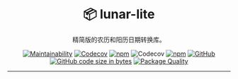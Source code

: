 <div align="center">

# 📦 lunar-lite

精简版的农历和阳历日期转换库。

</div>

<div align="center">

[![Maintainability](https://api.codeclimate.com/v1/badges/2d004ea6ae3b990b5a41/maintainability)](https://codeclimate.com/github/SylarLong/lunar-lite/maintainability)
[![Codecov](https://github.com/SylarLong/iztro-hook/actions/workflows/Codecov.yml/badge.svg)](https://github.com/SylarLong/lunar-lite/actions/workflows/Codecov.yml)
[![npm](https://img.shields.io/npm/v/lunar-lite?logo=npm&logoColor=%23CB3837)](https://www.npmjs.com/package/lunar-lite) 
![Codecov](https://img.shields.io/codecov/c/github/SylarLong/lunar-lite?logo=codecov&logoColor=%23F01F7A) 
[![npm](https://img.shields.io/npm/dw/lunar-lite?logo=npm&logoColor=%23CB3837)](https://www.npmjs.com/package/lunar-lite) 
[![GitHub](https://img.shields.io/github/license/sylarlong/lunar-lite)](https://www.npmjs.com/package/lunar-lite) 
[![GitHub code size in bytes](https://img.shields.io/github/languages/code-size/SylarLong/lunar-lite)](https://www.npmjs.com/package/lunar-lite) 
[![Package Quality](https://packagequality.com/shield/lunar-lite.svg)](https://packagequality.com/#?package=lunar-lite) 

</div>

---
